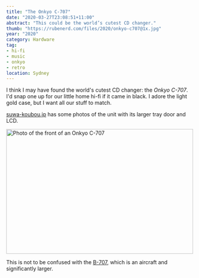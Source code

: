 ```yaml
---
title: "The Onkyo C-707"
date: "2020-03-27T23:08:51+11:00"
abstract: "This could be the world’s cutest CD changer."
thumb: "https://rubenerd.com/files/2020/onkyo-c707@1x.jpg"
year: "2020"
category: Hardware
tag:
- hi-fi
- music
- onkyo
- retro
location: Sydney
---
```

I think I may have found the world's cutest CD changer: the *Onkyo C-707*. I'd snap one up for our little home hi-fi if it came in black. I adore the light gold case, but I want all our stuff to match.

[suwa-koubou.jp](http://www.suwa-koubou.jp/repair/c_707ch/c_707ch.html) has some photos of the unit with its larger tray door and LCD.

<p><img src="https://rubenerd.com/files/2020/onkyo-c707@1x.jpg" srcset="https://rubenerd.com/files/2020/onkyo-c707@1x.jpg 1x, https://rubenerd.com/files/2020/onkyo-c707@2x.jpg 2x" alt="Photo of the front of an Onkyo C-707" style="width:500px; height:333px;" /></p>

This is not to be confused with the [B-707](https://www.airliners.net/search?keywords=boeing+707 "Airliners.net image of the Boeing 707"), which is an aircraft and significantly larger.

